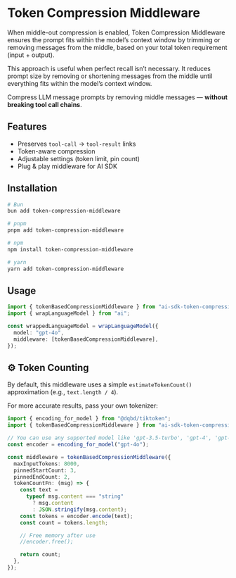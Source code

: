 # Token Compression Middleware

When middle-out compression is enabled, Token Compression Middleware ensures the prompt fits within the model’s context window by trimming or removing messages from the middle, based on your total token requirement (input + output).

This approach is useful when perfect recall isn’t necessary. It reduces prompt size by removing or shortening messages from the middle until everything fits within the model’s context window.

Compress LLM message prompts by removing middle messages — **without breaking tool call chains**.

## Features

- Preserves `tool-call` → `tool-result` links
- Token-aware compression
- Adjustable settings (token limit, pin count)
- Plug & play middleware for AI SDK

## Installation

```bash
# Bun
bun add token-compression-middleware

# pnpm
pnpm add token-compression-middleware

# npm
npm install token-compression-middleware

# yarn
yarn add token-compression-middleware
```

## Usage

```ts
import { tokenBasedCompressionMiddleware } from "ai-sdk-token-compression";
import { wrapLanguageModel } from "ai";

const wrappedLanguageModel = wrapLanguageModel({
  model: "gpt-4o",
  middleware: [tokenBasedCompressionMiddleware],
});
```

## ⚙️ Token Counting

By default, this middleware uses a simple `estimateTokenCount()` approximation (e.g., `text.length / 4`).

For more accurate results, pass your own tokenizer:

```ts
import { encoding_for_model } from "@dqbd/tiktoken";
import { tokenBasedCompressionMiddleware } from "ai-sdk-token-compression";

// You can use any supported model like 'gpt-3.5-turbo', 'gpt-4', 'gpt-4o'
const encoder = encoding_for_model("gpt-4o");

const middleware = tokenBasedCompressionMiddleware({
  maxInputTokens: 8000,
  pinnedStartCount: 3,
  pinnedEndCount: 2,
  tokenCountFn: (msg) => {
    const text =
      typeof msg.content === "string"
        ? msg.content
        : JSON.stringify(msg.content);
    const tokens = encoder.encode(text);
    const count = tokens.length;

    // Free memory after use
    //encoder.free();

    return count;
  },
});
```
